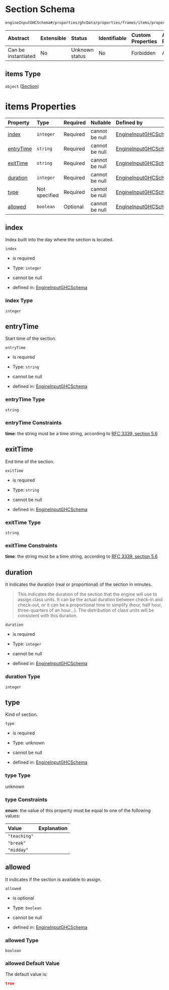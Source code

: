 # Section Schema

```txt
engineInputGHCSchema#/properties/ghcData/properties/frames/items/properties/days/items/properties/sections/items
```



| Abstract            | Extensible | Status         | Identifiable | Custom Properties | Additional Properties | Access Restrictions | Defined In                                                        |
| :------------------ | :--------- | :------------- | :----------- | :---------------- | :-------------------- | :------------------ | :---------------------------------------------------------------- |
| Can be instantiated | No         | Unknown status | No           | Forbidden         | Allowed               | none                | [ghc.schema.json*](../out/ghc.schema.json "open original schema") |

## items Type

`object` ([Section](ghc-properties-ghcdata-properties-frames-frame-properties-days-frameday-properties-sections-section.md))

# items Properties

| Property                | Type          | Required | Nullable       | Defined by                                                                                                                                                                                                                                                                                  |
| :---------------------- | :------------ | :------- | :------------- | :------------------------------------------------------------------------------------------------------------------------------------------------------------------------------------------------------------------------------------------------------------------------------------------ |
| [index](#index)         | `integer`     | Required | cannot be null | [EngineInputGHCSchema](ghc-properties-ghcdata-properties-frames-frame-properties-days-frameday-properties-sections-section-properties-index.md "engineInputGHCSchema#/properties/ghcData/properties/frames/items/properties/days/items/properties/sections/items/properties/index")         |
| [entryTime](#entrytime) | `string`      | Required | cannot be null | [EngineInputGHCSchema](ghc-properties-ghcdata-properties-frames-frame-properties-days-frameday-properties-sections-section-properties-entrytime.md "engineInputGHCSchema#/properties/ghcData/properties/frames/items/properties/days/items/properties/sections/items/properties/entryTime") |
| [exitTime](#exittime)   | `string`      | Required | cannot be null | [EngineInputGHCSchema](ghc-properties-ghcdata-properties-frames-frame-properties-days-frameday-properties-sections-section-properties-exittime.md "engineInputGHCSchema#/properties/ghcData/properties/frames/items/properties/days/items/properties/sections/items/properties/exitTime")   |
| [duration](#duration)   | `integer`     | Required | cannot be null | [EngineInputGHCSchema](ghc-properties-ghcdata-properties-frames-frame-properties-days-frameday-properties-sections-section-properties-duration.md "engineInputGHCSchema#/properties/ghcData/properties/frames/items/properties/days/items/properties/sections/items/properties/duration")   |
| [type](#type)           | Not specified | Required | cannot be null | [EngineInputGHCSchema](ghc-properties-ghcdata-properties-frames-frame-properties-days-frameday-properties-sections-section-properties-type.md "engineInputGHCSchema#/properties/ghcData/properties/frames/items/properties/days/items/properties/sections/items/properties/type")           |
| [allowed](#allowed)     | `boolean`     | Optional | cannot be null | [EngineInputGHCSchema](ghc-properties-ghcdata-properties-frames-frame-properties-days-frameday-properties-sections-section-properties-allowed.md "engineInputGHCSchema#/properties/ghcData/properties/frames/items/properties/days/items/properties/sections/items/properties/allowed")     |

## index

Index built into the day where the section is located.

`index`

*   is required

*   Type: `integer`

*   cannot be null

*   defined in: [EngineInputGHCSchema](ghc-properties-ghcdata-properties-frames-frame-properties-days-frameday-properties-sections-section-properties-index.md "engineInputGHCSchema#/properties/ghcData/properties/frames/items/properties/days/items/properties/sections/items/properties/index")

### index Type

`integer`

## entryTime

Start time of the section.

`entryTime`

*   is required

*   Type: `string`

*   cannot be null

*   defined in: [EngineInputGHCSchema](ghc-properties-ghcdata-properties-frames-frame-properties-days-frameday-properties-sections-section-properties-entrytime.md "engineInputGHCSchema#/properties/ghcData/properties/frames/items/properties/days/items/properties/sections/items/properties/entryTime")

### entryTime Type

`string`

### entryTime Constraints

**time**: the string must be a time string, according to [RFC 3339, section 5.6](https://tools.ietf.org/html/rfc3339 "check the specification")

## exitTime

End time of the section.

`exitTime`

*   is required

*   Type: `string`

*   cannot be null

*   defined in: [EngineInputGHCSchema](ghc-properties-ghcdata-properties-frames-frame-properties-days-frameday-properties-sections-section-properties-exittime.md "engineInputGHCSchema#/properties/ghcData/properties/frames/items/properties/days/items/properties/sections/items/properties/exitTime")

### exitTime Type

`string`

### exitTime Constraints

**time**: the string must be a time string, according to [RFC 3339, section 5.6](https://tools.ietf.org/html/rfc3339 "check the specification")

## duration

It indicates the duration (real or proportional) of the section in minutes.

> This indicates the duration of the section that the engine will use to assign class units. It can be the actual duration between check-in and check-out, or it can be a proportional time to simplify (hour, half hour, three-quarters of an hour...). The distribution of class units will be consistent with this duration.

`duration`

*   is required

*   Type: `integer`

*   cannot be null

*   defined in: [EngineInputGHCSchema](ghc-properties-ghcdata-properties-frames-frame-properties-days-frameday-properties-sections-section-properties-duration.md "engineInputGHCSchema#/properties/ghcData/properties/frames/items/properties/days/items/properties/sections/items/properties/duration")

### duration Type

`integer`

## type

Kind of section.

`type`

*   is required

*   Type: unknown

*   cannot be null

*   defined in: [EngineInputGHCSchema](ghc-properties-ghcdata-properties-frames-frame-properties-days-frameday-properties-sections-section-properties-type.md "engineInputGHCSchema#/properties/ghcData/properties/frames/items/properties/days/items/properties/sections/items/properties/type")

### type Type

unknown

### type Constraints

**enum**: the value of this property must be equal to one of the following values:

| Value        | Explanation |
| :----------- | :---------- |
| `"teaching"` |             |
| `"break"`    |             |
| `"midday"`   |             |

## allowed

It indicates if the section is available to assign.

`allowed`

*   is optional

*   Type: `boolean`

*   cannot be null

*   defined in: [EngineInputGHCSchema](ghc-properties-ghcdata-properties-frames-frame-properties-days-frameday-properties-sections-section-properties-allowed.md "engineInputGHCSchema#/properties/ghcData/properties/frames/items/properties/days/items/properties/sections/items/properties/allowed")

### allowed Type

`boolean`

### allowed Default Value

The default value is:

```json
true
```
